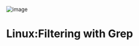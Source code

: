 ![image](https://github.com/user-attachments/assets/09fb938b-03bf-4fb0-aca2-99b2b21024b0)


# Linux:Filtering with Grep

